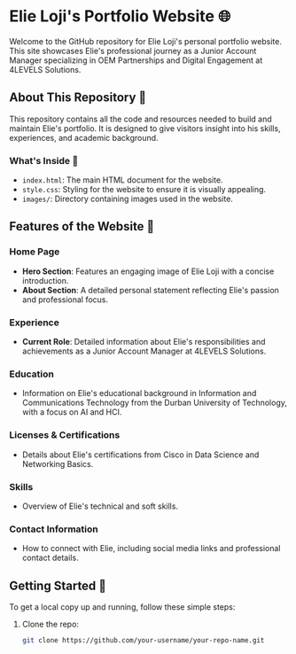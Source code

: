 # Elie Loji's Portfolio Website 🌐

Welcome to the GitHub repository for Elie Loji's personal portfolio website. This site showcases Elie's professional journey as a Junior Account Manager specializing in OEM Partnerships and Digital Engagement at 4LEVELS Solutions.

## About This Repository 📖

This repository contains all the code and resources needed to build and maintain Elie's portfolio. It is designed to give visitors insight into his skills, experiences, and academic background.

### What's Inside 📁
- `index.html`: The main HTML document for the website.
- `style.css`: Styling for the website to ensure it is visually appealing.
- `images/`: Directory containing images used in the website.

## Features of the Website 🚀

### Home Page
- **Hero Section**: Features an engaging image of Elie Loji with a concise introduction.
- **About Section**: A detailed personal statement reflecting Elie's passion and professional focus.

### Experience
- **Current Role**: Detailed information about Elie's responsibilities and achievements as a Junior Account Manager at 4LEVELS Solutions.

### Education
- Information on Elie's educational background in Information and Communications Technology from the Durban University of Technology, with a focus on AI and HCI.

### Licenses & Certifications
- Details about Elie's certifications from Cisco in Data Science and Networking Basics.

### Skills
- Overview of Elie's technical and soft skills.

### Contact Information
- How to connect with Elie, including social media links and professional contact details.

## Getting Started 🌟

To get a local copy up and running, follow these simple steps:

1. Clone the repo:
   ```bash
   git clone https://github.com/your-username/your-repo-name.git
